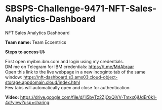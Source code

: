 # SBSPS-Challenge-9471-NFT-Sales-Analytics-Dashboard
NFT Sales Analytics Dashboard

**Team name:** Team Eccentrics

**Steps to access UI:**

First open myibm.ibm.com and login using my credentials.  
DM me on Telegram for IBM credentials: https://t.me/MdAbraar  
Open this link to the live webpage in a new incoginto tab of the same window: https://nft-dashboard.s3.ams03.cloud-object-storage.appdomain.cloud/index.html  
Few tabs will automatically open and close for authentication  

**Video:**
https://drive.google.com/file/d/1l5byTz2ZjOxQiVV-Tmxx6jUdEr6k1-4d/view?usp=sharing
